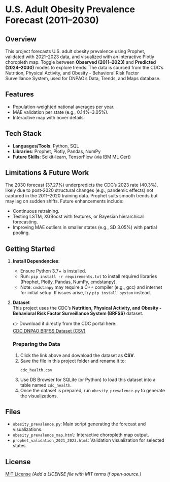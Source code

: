 # U.S. Adult Obesity Prevalence Forecast (2011–2030)

## Overview
This project forecasts U.S. adult obesity prevalence using Prophet, validated with 2021–2023 data, and visualized with an interactive Plotly choropleth map. Toggle between **Observed (2011–2023)** and **Predicted (2024–2030)** modes to explore trends. The data is sourced from the CDC’s Nutrition, Physical Activity, and Obesity - Behavioral Risk Factor Surveillance System, used for DNPAO’s Data, Trends, and Maps database.

## Features
- Population-weighted national averages per year.
- MAE validation per state (e.g., 0.14%–3.05%).
- Interactive map with hover details.

## Tech Stack
- **Languages/Tools**: Python, SQL
- **Libraries**: Prophet, Plotly, Pandas, NumPy
- **Future Skills**: Scikit-learn, TensorFlow (via IBM ML Cert)

## Limitations & Future Work
The 2030 forecast (37.27%) underpredicts the CDC’s 2023 rate (40.3%), likely due to post-2020 structural changes (e.g., pandemic effects) not captured in the 2011–2020 training data. Prophet suits smooth trends but may lag on sudden shifts. Future enhancements include:
- Continuous retraining.
- Testing LSTM, XGBoost with features, or Bayesian hierarchical forecasting.
- Improving MAE outliers in smaller states (e.g., SD 3.05%) with partial pooling.

## Getting Started
1. **Install Dependencies**:
   - Ensure Python 3.7+ is installed.
   - Run: `pip install -r requirements.txt` to install required libraries (Prophet, Plotly, Pandas, NumPy, cmdstanpy).
   - Note: `cmdstanpy` may require a C++ compiler (e.g., gcc) and internet for initial setup. If issues arise, try `pip install pystan` instead.

2. **Dataset**  
   This project uses the CDC’s **Nutrition, Physical Activity, and Obesity - Behavioral Risk Factor Surveillance System (BRFSS)** dataset.  

   👉 Download it directly from the CDC portal here:  
   [CDC DNPAO BRFSS Dataset (CSV)](https://chronicdata.cdc.gov/Nutrition-Physical-Activity-and-Obesity/Nutrition-Physical-Activity-and-Obesity-Behavioral/nf89-v3kw)

   ### Preparing the Data
   1. Click the link above and download the dataset as **CSV**.  
   2. Save the file in this project folder and rename it to:  
      ```
      cdc_health.csv
      ```
   3. Use DB Browser for SQLite (or Python) to load this dataset into a table named `cdc_health`.  
   4. Once the dataset is prepared, run `obesity_prevalence.py` to generate the visualizations.

## Files
- `obesity_prevalence.py`: Main script generating the forecast and visualizations.
- `obesity_prevalence_map.html`: Interactive choropleth map output.
- `prophet_validation_2021_2023.html`: Validation visualization for selected states.

## License
[MIT License](LICENSE) *(Add a LICENSE file with MIT terms if open-source.)*
